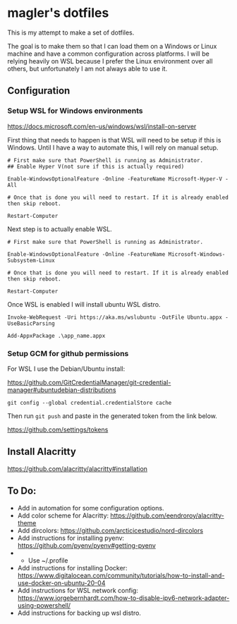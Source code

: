 # magler's dotfiles
This is my attempt to make a set of dotfiles.

The goal is to make them so that I can load them on a Windows or Linux machine and have a common configuration across platforms. I will be relying heavily on WSL because I prefer the Linux environment over all others, but unfortunately I am not always able to use it.

## Configuration
### Setup WSL for Windows environments

https://docs.microsoft.com/en-us/windows/wsl/install-on-server

First thing that needs to happen is that WSL will need to be setup if this is Windows. Until I have a way to automate this, I will rely on manual setup.

```
# First make sure that PowerShell is running as Administrator.
## Enable Hyper V(not sure if this is actually required)

Enable-WindowsOptionalFeature -Online -FeatureName Microsoft-Hyper-V -All

# Once that is done you will need to restart. If it is already enabled then skip reboot.

Restart-Computer
```
Next step is to actually enable WSL.

```
# First make sure that PowerShell is running as Administrator.

Enable-WindowsOptionalFeature -Online -FeatureName Microsoft-Windows-Subsystem-Linux

# Once that is done you will need to restart. If it is already enabled then skip reboot.

Restart-Computer
```

Once WSL is enabled I will install ubuntu WSL distro.
```
Invoke-WebRequest -Uri https://aka.ms/wslubuntu -OutFile Ubuntu.appx -UseBasicParsing

Add-AppxPackage .\app_name.appx
 ```
### Setup GCM for github permissions

For WSL I use the Debian/Ubuntu install:

https://github.com/GitCredentialManager/git-credential-manager#ubuntudebian-distributions

```
git config --global credential.credentialStore cache
```
Then run `git push` and paste in the generated token from the link below.

https://github.com/settings/tokens


## Install Alacritty
https://github.com/alacritty/alacritty#installation


## To Do:
* Add in automation for some configuration options.
* Add color scheme for Alacritty: https://github.com/eendroroy/alacritty-theme
* Add dircolors: https://github.com/arcticicestudio/nord-dircolors
* Add instructions for installing pyenv: https://github.com/pyenv/pyenv#getting-pyenv
* - Use ~/.profile
* Add instructions for installing Docker: https://www.digitalocean.com/community/tutorials/how-to-install-and-use-docker-on-ubuntu-20-04
* Add instructions for WSL network config: https://www.jorgebernhardt.com/how-to-disable-ipv6-network-adapter-using-powershell/
* Add instructions for backing up wsl distro.
